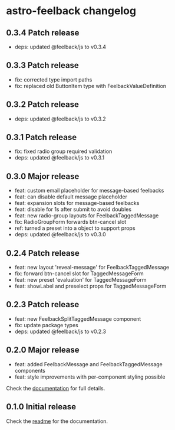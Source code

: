 # astro-feelback changelog

## 0.3.4 Patch release
- deps: updated @feelback/js to v0.3.4

## 0.3.3 Patch release
 - fix: corrected type import paths
 - fix: replaced old ButtonItem type with FeelbackValueDefinition

## 0.3.2 Patch release
- deps: updated @feelback/js to v0.3.2

## 0.3.1 Patch release
- fix: fixed radio group required validation
- deps: updated @feelback/js to v0.3.1

## 0.3.0 Major release
- feat: custom email placeholder for message-based feelbacks
- feat: can disable default message placeholder
- feat: expansion slots for message-based feelbacks
- feat: disable for 1s after submit to avoid doubles
- feat: new radio-group layouts for FeelbackTaggedMessage
- fix: RadioGroupForm forwards btn-cancel slot
- ref: turned a preset into a object to support props
- deps: updated @feelback/js to v0.3.0

## 0.2.4 Patch release
- feat: new layout 'reveal-message' for FeelbackTaggedMessage
- fix: forward btn-cancel slot for TaggedMessageForm
- feat: new preset 'evaluation' for TaggedMessageForm
- feat: showLabel and preselect props for TaggedMessageForm

## 0.2.3 Patch release
- feat: new FeelbackSplitTaggedMessage component
- fix: update package types
- deps: updated @feelback/js to v0.2.3

## 0.2.0 Major release
- feat: added FeelbackMessage and FeelbackTaggedMessage components
- feat: style improvements with per-component styling possible

Check the [documentation](https://www.feelback.dev/docs) for full details.

## 0.1.0 Initial release
Check the [readme](readme.md) for the documentation.

